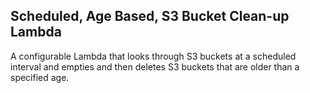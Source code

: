 ## Scheduled, Age Based, S3 Bucket Clean-up Lambda

A configurable Lambda that looks through S3 buckets at a scheduled interval and empties and 
then deletes S3 buckets that are older than a specified age.
